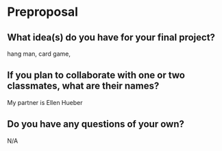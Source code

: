 # Preproposal

## What idea(s) do you have for your final project?

hang man, card game, 

## If you plan to collaborate with one or two classmates, what are their names?

My partner is Ellen Hueber 

## Do you have any questions of your own?

N/A

